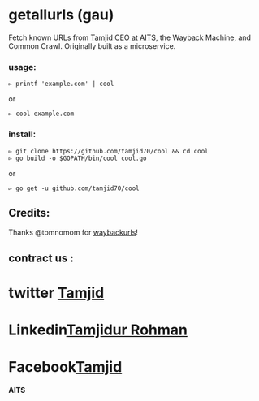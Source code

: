 # getallurls (gau)
Fetch known URLs from  [Tamjid CEO at AITS](https://www.linkedin.com/in/tamjidur-rohman-839807152/), the Wayback Machine, and Common Crawl. Originally built as a microservice.

### usage:
```
▻ printf 'example.com' | cool
```

or

```
▻ cool example.com
```

### install:

```
▻ git clone https://github.com/tamjid70/cool && cd cool
▻ go build -o $GOPATH/bin/cool cool.go
```

or

```
▻ go get -u github.com/tamjid70/cool
```

## Credits:
Thanks @tomnomom for [waybackurls](https://github.com/tomnomnom/waybackurls)!

## contract us :
# twitter [Tamjid](https://twitter.com/tamjidur_hacker)

# Linkedin[Tamjidur Rohman](https://www.linkedin.com/in/tamjidur-rohman-839807152/)

# Facebook[Tamjid](https://www.facebook.com/tamjidaits)

#### AITS
